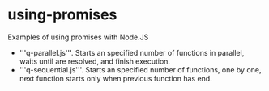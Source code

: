 using-promises
==============

Examples of using promises with Node.JS

* '''q-parallel.js'''. Starts an specified number of functions in parallel, waits until are resolved, and finish execution.
* '''q-sequential.js'''. Starts an specified number of functions, one by one, next function starts only when previous function has end.
